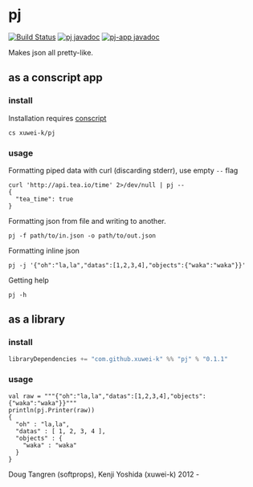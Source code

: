 # pj

[![Build Status](https://travis-ci.com/xuwei-k/pj.svg?branch=master)](https://travis-ci.com/xuwei-k/pj)
[![pj javadoc](https://javadoc-badge.appspot.com/com.github.xuwei-k/pj_2.12.svg?label=pj%20javadoc)](https://javadoc-badge.appspot.com/com.github.xuwei-k/pj_2.12/pj/index.html?javadocio=true)
[![pj-app javadoc](https://javadoc-badge.appspot.com/com.github.xuwei-k/pj-app_2.12.svg?label=pj-app%20javadoc)](https://javadoc-badge.appspot.com/com.github.xuwei-k/pj-app_2.12/pj/index.html?javadocio=true)

Makes json all pretty-like.

## as a conscript app

### install

Installation requires [conscript][cs]

```
cs xuwei-k/pj
```

### usage

Formatting piped data with curl (discarding stderr), use empty `--` flag

```
curl 'http://api.tea.io/time' 2>/dev/null | pj --
{
  "tea_time": true
}
```
    
Formatting json from file and writing to another.

```
pj -f path/to/in.json -o path/to/out.json
```
    
Formatting inline json

```
pj -j '{"oh":"la,la","datas":[1,2,3,4],"objects":{"waka":"waka"}}'
```
    
Getting help

```
pj -h
```

## as a library

### install

```scala
libraryDependencies += "com.github.xuwei-k" %% "pj" % "0.1.1"
```

### usage

```
val raw = """{"oh":"la,la","datas":[1,2,3,4],"objects":{"waka":"waka"}}"""
println(pj.Printer(raw))
{
  "oh" : "la,la",
  "datas" : [ 1, 2, 3, 4 ],
  "objects" : {
    "waka" : "waka"
  }
}
```

Doug Tangren (softprops), Kenji Yoshida (xuwei-k) 2012 -

[cs]: https://github.com/foundweekends/conscript#readme
